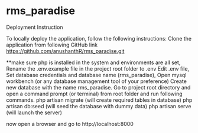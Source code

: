 # rms_paradise

Deployment Instruction

To locally deploy the application, follow the following instructions:
Clone the application from following GitHub link
	https://github.com/anushanthR/rms_paradise.git

**make sure php is installed in the system and environments are all set,
Rename the .env.example file in the project root folder to .env
Edit .env file, Set database credentials and database name (rms_paradise),
Open mysql workbench (or any database management tool of your preference) 
Create new database with the name rms_paradise.
Go to project root directory and open a command prompt (or terminal) from root folder and run following commands.
	php artisan migrate (will create required tables in database)
	php artisan db:seed (will seed the database with dummy data)
	php artisan serve (will launch the server)

now open a browser and go to http://localhost:8000



